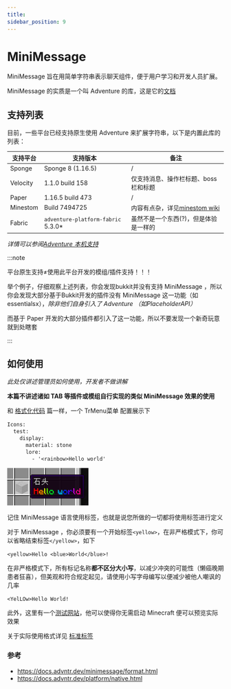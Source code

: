 ```yaml
---
title: 
sidebar_position: 9
---
```


# MiniMessage

MiniMessage 旨在用简单字符串表示聊天组件，便于用户学习和开发人员扩展。

MiniMessage 的实质是一个叫 Adventure 的库，这是它的[文档](https://docs.advntr.dev/getting-started.html)

## 支持列表

目前，一些平台已经支持原生使用 Adventure 来扩展字符串，以下是内置此库的列表：

|支持平台|支持版本|备注|
|---|---|---|
|Sponge|Sponge 8 (1.16.5)|/|
|Velocity|1.1.0 build 158|仅支持消息、操作栏标题、boss栏和标题|
|Paper|1.16.5 build 473|/|
|Minestom|Build 7494725|内容有点杂，详见[minestom wiki](https://wiki.minestom.net/feature/adventure)|
|Fabric|`adventure-platform-fabric` 5.3.0*|虽然不是一个东西(?)，但是体验是一样的|

*详情可以参阅[Adventure 本机支持](https://docs.advntr.dev/platform/native.html)*

:::note

平台原生支持≠使用此平台开发的模组/插件支持！！！

举个例子，仔细观察上述列表，你会发现bukkit并没有支持 MiniMessage ，所以你会发现大部分基于Bukkit开发的插件没有 MiniMessage 这一功能（如essentialsx），*除非他们自身引入了 Adventure （如PlaceholderAPI）*

而基于 Paper 开发的大部分插件都引入了这一功能，所以不要发现一个新奇玩意就到处瞎套

:::

## 如何使用

*此处仅讲述管理员如何使用，开发者不做讲解*

**本篇不讲述诸如 TAB 等插件或模组自行实现的类似 MiniMessage 效果的使用**

和 [格式化代码](格式化代码.md) 篇一样，一个 TrMenu菜单 配置展示下

```
Icons:
  test:
    display:
      material: stone
      lore:
        - '<rainbow>Hello world'
```

![](_images/MiniMessage/展示.png)

记住 MiniMessage 语言使用标签，也就是说您所做的一切都将使用标签进行定义

对于 MiniMessage ，你必须要有一个开始标签`<yellow>`，在非严格模式下，你可以省略结束标签`</yellow>`，如下

```
<yellow>Hello <blue>World</blue>!
```

在非严格模式下，所有标记名称**都不区分大小写**，以减少冲突的可能性（懒癌晚期患者狂喜），但美观和符合规定起见，请使用小写字母编写以便减少被他人嘲讽的几率

```
<YelLOw>Hello World!
```

此外，这里有一个[测试网站](https://webui.advntr.dev/)，他可以使得你无需启动 Minecraft 便可以预览实际效果

关于实际使用格式详见 [标准标签](https://docs.advntr.dev/minimessage/format.html#standard-tags)

### 参考
- https://docs.advntr.dev/minimessage/format.html
- https://docs.advntr.dev/platform/native.html
